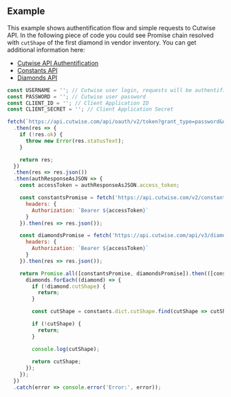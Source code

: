 ## Example

This example shows authentification flow and simple requests to Cutwise API. In the following piece of code you could see Promise chain resolved with `cutShape` of the first diamond in vendor inventory. You can get additional information here:

- [Cutwise API Authentification](rest/auth.md)
- [Constants API](rest/constants-api.md)
- [Diamonds API](rest/diamonds-api.md)

```javascript
const USERNAME = ''; // Cutwise user login, requests will be authentificated as provided user
const PASSWORD = ''; // Cutwise user password
const CLIENT_ID = ''; // Client Application ID
const CLIENT_SECRET = ''; // Client Application Secret

fetch(`https://api.cutwise.com/api/oauth/v2/token?grant_type=password&username=${USERNAME}&password=${PASSWORD}&client_id=${CLIENT_ID}&client_secret=${CLIENT_SECRET}`)
  .then(res => {
    if (!res.ok) {
      throw new Error(res.statusText);
    }

    return res;
  })
  .then(res => res.json())
  .then(authResponseAsJSON => {
    const accessToken = authResponseAsJSON.access_token;

    const constantsPromise = fetch('https://api.cutwise.com/v2/constants', {
      headers: {
        Authorization: `Bearer ${accessToken}`
      }
    }).then(res => res.json());

    const diamondsPromise = fetch('https://api.cutwise.com/api/v3/diamond?limit=8&offset=0', {
      headers: {
        Authorization: `Bearer ${accessToken}`
      }
    }).then(res => res.json());

    return Promise.all([constantsPromise, diamondsPromise]).then(([constants, diamonds]) => {
      diamonds.forEach((diamond) => {
        if (!diamond.cutShape) {
          return;
        }

        const cutShape = constants.dict.cutShape.find(cutShape => cutShape.id === diamond.cutShape);

        if (!cutShape) {
          return;
        }

        console.log(cutShape);
        
        return cutShape;
      });
    });
  })
  .catch(error => console.error('Error:', error));
```
